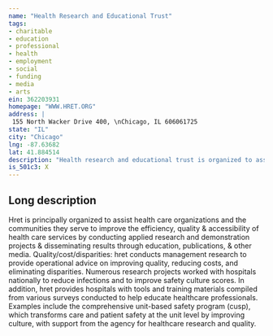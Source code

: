 ```yaml
---
name: "Health Research and Educational Trust"
tags:
- charitable
- education
- professional
- health
- employment
- social
- funding
- media
- arts
ein: 362203931
homepage: "WWW.HRET.ORG"
address: |
 155 North Wacker Drive 400, \nChicago, IL 606061725
state: "IL"
city: "Chicago"
lng: -87.63682
lat: 41.884514
description: "Health research and educational trust is organized to assist health care organizations & communities to improve the efficiency, quality & accessibility of health care services by conducting applied research & demonstration projects and disseminating results through education, publications, & other media as appropriate. "
is_501c3: X
---
```


## Long description

Hret is principally organized to assist health care organizations and the communities they serve to improve the efficiency, quality & accessibility of health care services by conducting applied research and demonstration projects & disseminating results through education, publications, & other media. Quality/cost/disparities: hret conducts management research to provide operational advice on improving quality, reducing costs, and eliminating disparities. Numerous research projects worked with hospitals nationally to reduce infections and to improve safety culture scores. In addition, hret provides hospitals with tools and training materials compiled from various surveys conducted to help educate healthcare professionals. Examples include the comprehensive unit-based safety program (cusp), which transforms care and patient safety at the unit level by improving culture, with support from the agency for healthcare research and quality. 
